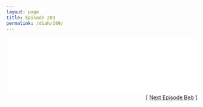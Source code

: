 ```yaml
---
layout: page
title: Episode 289
permalink: /diah/289/
---
```


<iframe allowfullscreen="true" frameborder="0" style="width:100%;" marginheight="0" marginwidth="0" mozallowfullscreen="true" scrolling="NO" src="//gdriveplayer.us/embed2.php?link=ry5WleApgbtJ6WRGjkO3jgouDK2u3%252F3VErvInWkj3KiBxZXtYfDakNq5JfVjulQD%252FCPd9EnSqMtsWkz%252B35Rnn8Wez9lHYInrDu4uf1558VM%252FRCArkUDzT8HmSrB0TrW4wTaThZUMw3pLg9LA%252BahMrxkUC0DKswUWYaQnixdvBd8MR%252FohhAJcjgmiNggYFZj4tvvc7xPG3T9%252BoSnDetKsVK&amp;no_adult=yes" webkitallowfullscreen="true"></iframe>

<div align="right">[ <a href="/diah/290/">Next Episode Beb</a> ]</div>

